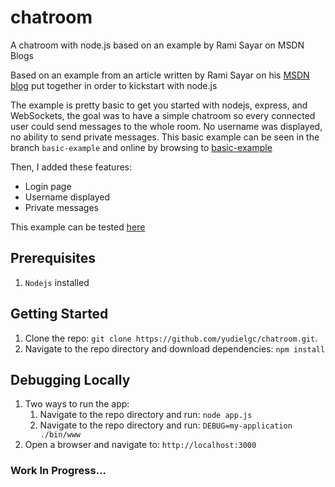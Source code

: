 # chatroom #

A chatroom with node.js based on an example by Rami Sayar on MSDN Blogs

Based on an example from an article written by Rami Sayar on his [MSDN blog](http://blogs.msdn.com/b/cdndevs/archive/2014/09/04/node-js-tutorial-series-a-chatroom-for-all-part-1-introduction-to-node.aspx) put together in order to kickstart with node.js

The example is pretty basic to get you started with nodejs, express, and WebSockets, the goal was to have a simple chatroom so every connected user could send messages to the whole room. No username was displayed, no ability to send private messages. This basic example can be seen in the branch `basic-example` and online by browsing to [basic-example](http://ec2-54-85-218-76.compute-1.amazonaws.com:3000/)

Then, I added these features:

- Login page
- Username displayed
- Private messages

This example can be tested [here](http://ec2-54-85-218-76.compute-1.amazonaws.com:3000/)

## Prerequisites ##

1. `Nodejs` installed

## Getting Started ##

1. Clone the repo: `git clone https://github.com/yudielgc/chatroom.git`.
2. Navigate to the repo directory and download dependencies: `npm install`

## Debugging Locally ##

1. Two ways to run the app:
	1. Navigate to the repo directory and run: `node app.js`
	2. Navigate to the repo directory and run: `DEBUG=my-application ./bin/www`
2. Open a browser and navigate to: `http://localhost:3000`

### Work In Progress...